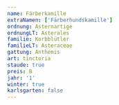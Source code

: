 ```yaml
---
name: Färberkamille
extraNamen: ['Färberhundskamille']
ordnung: Asternartige
ordnungLT: Asterales
familie: Korbblütler
familieLT: Asteraceae
gattung: Anthemis
art: tinctoria
staude: true
preis: B
jahr: '1'
winter: true
karlsgarten: false
---
```

